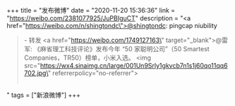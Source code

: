 +++
title = "发布微博"
date = "2020-11-20 15:36:36"
link = "https://weibo.com/2381077925/JuPBIguCT"
description = "<a href=\"https://weibo.com/n/shingtondc\">@shingtondc</a>: pingcap niubility<br><blockquote> - 转发 <a href=\"https://weibo.com/1749127163\" target=\"_blank\">@雷军</a>: 《麻省理工科技评论》发布今年 “50 家聪明公司”（50 Smartest Companies，TR50）榜单，小米入选。 <img src=\"https://wx4.sinaimg.cn/large/001Un9Srly1gkvcb7n1s1j60qo11qq6702.jpg\" referrerpolicy=\"no-referrer\"><br><br></blockquote>"
tags = ["新浪微博"]
+++
